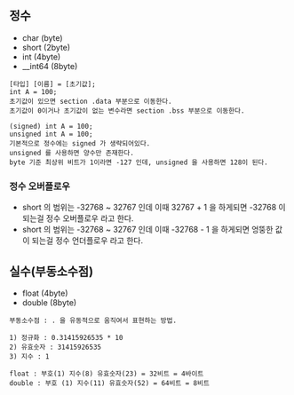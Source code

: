 ## 정수
- char (byte)
- short (2byte)
- int (4byte)
- __int64 (8byte)

```Text
[타입] [이름] = [초기값];
int A = 100;
초기값이 있으면 section .data 부분으로 이동한다.
초기값이 0이거나 초기값이 없는 변수라면 section .bss 부분으로 이동한다.

(signed) int A = 100;
unsigned int A = 100;
기본적으로 정수에는 signed 가 생략되어있다.
unsigned 를 사용하면 양수만 존재한다. 
byte 기준 최상위 비트가 1이라면 -127 인데, unsigned 을 사용하면 128이 된다.
```

### 정수 오버플로우
- short 의 범위는 -32768 ~ 32767 인데 이때 32767 + 1 을 하게되면 -32768 이 되는걸 정수 오버플로우 라고 한다.
- short 의 범위는 -32768 ~ 32767 인데 이때 -32768 - 1 을 하게되면 엉뚱한 값이 되는걸 정수 언더플로우 라고 한다.


## 실수(부동소수점)
- float (4byte)
- double (8byte)
```Text
부동소수점 : . 을 유동적으로 움직여서 표현하는 방법.

1) 정규화 : 0.31415926535 * 10
2) 유효숫자 : 31415926535
3) 지수 : 1

float : 부호(1) 지수(8) 유효숫자(23) = 32비트 = 4바이트
double : 부호 (1) 지수(11) 유효숫자(52) = 64비트 = 8비트
```
